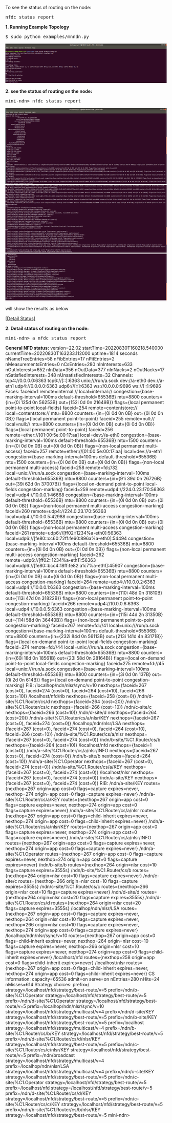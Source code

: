  To see the status of routing on the node:

<pre>
nfdc status report
</pre>

<b>1. Running Example Topology</b>
<pre>
$ sudo python examples/mnndn.py
</pre>
![[alt tag]](https://github.com/syaifulahdan/Mini-NDN-Work/blob/main/Assignment%202:NDNrg-Topology/NDNrg-Image-Node1/NDNrg-Image-NFD-1-Works/running-example%20topology.png)

<b>2. see the status of routing on the node:</b>

<pre>
mini-ndn> nfdc status report
</pre>

![alt tag](https://github.com/syaifulahdan/Mini-NDN-Work/blob/main/Assignment%202:NDNrg-Topology/NDNrg-Image-Node1/NDNrg-Image-NFD-1-Works/nfd-status-node-a-1.png)
![alt tag](https://github.com/syaifulahdan/Mini-NDN-Work/blob/main/Assignment%202:NDNrg-Topology/NDNrg-Image-Node1/NDNrg-Image-NFD-1-Works/nfd-status-node-a-2.png)
![alt tag](https://github.com/syaifulahdan/Mini-NDN-Work/blob/main/Assignment%202:NDNrg-Topology/NDNrg-Image-Node1/NDNrg-Image-NFD-1-Works/nfd-status-node-a-3.png)


will show the results as below

[[Detail Status]](https://github.com/syaifulahdan/Mini-NDN-Work/blob/main/Assignment%202:NDNrg-Topology/NDNrg-Image-Node1/NDNrg-Image-NFD-1-Works/nfd-status-node-a.txt)

<b>2. Detail status of routing on the node:</b>
<pre>
mini-ndn> a nfdc status report
</pre>

<b>General NFD status:</b>
                version=22.02
              startTime=20220830T160218.540000
            currentTime=20220830T163233.112000
                 uptime=1814 seconds
       nNameTreeEntries=58
            nFibEntries=17
            nPitEntries=2
   nMeasurementsEntries=0
             nCsEntries=280
           nInInterests=633
          nOutInterests=652
                nInData=356
               nOutData=377
               nInNacks=2
              nOutNacks=17
    nSatisfiedInterests=348
  nUnsatisfiedInterests=32
Channels:
  tcp4://0.0.0.0:6363
  tcp6://[::]:6363
  unix:///run/a.sock
  dev://a-eth0
  dev://a-eth1
  udp4://0.0.0.0:6363
  udp6://[::]:6363
  ws://0.0.0.0:9696
  ws://[::]:9696
Faces:
  faceid=1 remote=internal:// local=internal:// congestion={base-marking-interval=100ms default-threshold=65536B} mtu=8800 counters={in={0i 125d 0n 56253B} out={152i 0d 0n 21649B}} flags={local permanent point-to-point local-fields}
  faceid=254 remote=contentstore:// local=contentstore:// mtu=8800 counters={in={0i 0d 0n 0B} out={0i 0d 0n 0B}} flags={local permanent point-to-point}
  faceid=255 remote=null:// local=null:// mtu=8800 counters={in={0i 0d 0n 0B} out={0i 0d 0n 0B}} flags={local permanent point-to-point}
  faceid=256 remote=ether://[01:00:5e:00:17:aa] local=dev://a-eth0 congestion={base-marking-interval=100ms default-threshold=65536B} mtu=1500 counters={in={0i 0d 0n 0B} out={0i 0d 0n 0B}} flags={non-local permanent multi-access}
  faceid=257 remote=ether://[01:00:5e:00:17:aa] local=dev://a-eth1 congestion={base-marking-interval=100ms default-threshold=65536B} mtu=1500 counters={in={0i 0d 0n 0B} out={0i 0d 0n 0B}} flags={non-local permanent multi-access}
  faceid=258 remote=fd://32 local=unix:///run/a.sock congestion={base-marking-interval=100ms default-threshold=65536B} mtu=8800 counters={in={91i 39d 0n 26726B} out={39i 62d 0n 37007B}} flags={local on-demand point-to-point local-fields congestion-marking}
  faceid=259 remote=udp4://224.0.23.170:56363 local=udp4://10.0.0.1:46668 congestion={base-marking-interval=100ms default-threshold=65536B} mtu=8800 counters={in={0i 0d 0n 0B} out={0i 0d 0n 0B}} flags={non-local permanent multi-access congestion-marking}
  faceid=260 remote=udp4://224.0.23.170:56363 local=udp4://10.0.0.5:42988 congestion={base-marking-interval=100ms default-threshold=65536B} mtu=8800 counters={in={0i 0d 0n 0B} out={0i 0d 0n 0B}} flags={non-local permanent multi-access congestion-marking}
  faceid=261 remote=udp6://[ff02::1234%a-eth0]:56363 local=udp6://[fe80::cc60:72ff:fe60:896a%a-eth0]:54494 congestion={base-marking-interval=100ms default-threshold=65536B} mtu=8800 counters={in={0i 0d 0n 0B} out={0i 0d 0n 0B}} flags={non-local permanent multi-access congestion-marking}
  faceid=262 remote=udp6://[ff02::1234%a-eth1]:56363 local=udp6://[fe80::bcc4:18ff:fe82:a1c7%a-eth1]:45907 congestion={base-marking-interval=100ms default-threshold=65536B} mtu=8800 counters={in={0i 0d 0n 0B} out={0i 0d 0n 0B}} flags={non-local permanent multi-access congestion-marking}
  faceid=264 remote=udp4://10.0.0.2:6363 local=udp4://10.0.0.1:6363 congestion={base-marking-interval=100ms default-threshold=65536B} mtu=8800 counters={in={110i 48d 0n 31810B} out={113i 47d 0n 31822B}} flags={non-local permanent point-to-point congestion-marking}
  faceid=266 remote=udp4://10.0.0.6:6363 local=udp4://10.0.0.5:6363 congestion={base-marking-interval=100ms default-threshold=65536B} mtu=8800 counters={in={115i 44d 2n 31350B} out={114i 58d 0n 36440B}} flags={non-local permanent point-to-point congestion-marking}
  faceid=267 remote=fd://41 local=unix:///run/a.sock congestion={base-marking-interval=100ms default-threshold=65536B} mtu=8800 counters={in={232i 84d 0n 56113B} out={213i 141d 4n 83171B}} flags={local on-demand point-to-point local-fields congestion-marking}
  faceid=274 remote=fd://44 local=unix:///run/a.sock congestion={base-marking-interval=100ms default-threshold=65536B} mtu=8800 counters={in={60i 18d 0n 18561B} out={23i 58d 0n 28164B}} flags={local on-demand point-to-point local-fields congestion-marking}
  faceid=275 remote=fd://45 local=unix:///run/a.sock congestion={base-marking-interval=100ms default-threshold=65536B} mtu=8800 counters={in={3i 0d 0n 137B} out={0i 2d 0n 614B}} flags={local on-demand point-to-point congestion-marking}
FIB:
  /localhop/ndn/nlsr/sync/v=10 nexthops={faceid=267 (cost=0), faceid=274 (cost=0), faceid=264 (cost=10), faceid=266 (cost=10)}
  /localhost/nfd/rib nexthops={faceid=258 (cost=0)}
  /ndn/d-site/%C1.Router/cs/d nexthops={faceid=264 (cost=20)}
  /ndn/c-site/%C1.Router/cs/c nexthops={faceid=266 (cost=10)}
  /ndn/c-site/c nexthops={faceid=266 (cost=10)}
  /ndn/d-site/d nexthops={faceid=264 (cost=20)}
  /ndn/a-site/%C1.Router/cs/a/nlsr/KEY nexthops={faceid=267 (cost=0), faceid=274 (cost=0)}
  /localhop/ndn/nlsr/LSA nexthops={faceid=267 (cost=0), faceid=274 (cost=0), faceid=264 (cost=10), faceid=266 (cost=10)}
  /ndn/a-site/%C1.Router/cs/a/nlsr nexthops={faceid=267 (cost=0), faceid=274 (cost=0)}
  /ndn/b-site/%C1.Router/cs/b nexthops={faceid=264 (cost=10)}
  /localhost/nfd nexthops={faceid=1 (cost=0)}
  /ndn/a-site/%C1.Router/cs/a/nlsr/INFO nexthops={faceid=267 (cost=0), faceid=274 (cost=0)}
  /ndn/b-site/b nexthops={faceid=264 (cost=10)}
  /ndn/a-site/%C1.Operator nexthops={faceid=267 (cost=0), faceid=274 (cost=0)}
  /ndn/a-site/%C1.Router/cs/a/KEY nexthops={faceid=267 (cost=0), faceid=274 (cost=0)}
  /localhost/nlsr nexthops={faceid=267 (cost=0), faceid=274 (cost=0)}
  /ndn/a-site/KEY nexthops={faceid=267 (cost=0), faceid=274 (cost=0)}
RIB:
  /ndn/a-site/KEY routes={nexthop=267 origin=app cost=0 flags=capture expires=never, nexthop=274 origin=app cost=0 flags=capture expires=never}
  /ndn/a-site/%C1.Router/cs/a/KEY routes={nexthop=267 origin=app cost=0 flags=capture expires=never, nexthop=274 origin=app cost=0 flags=capture expires=never}
  /ndn/a-site/%C1.Router/cs/a/nlsr routes={nexthop=267 origin=app cost=0 flags=child-inherit expires=never, nexthop=274 origin=app cost=0 flags=child-inherit expires=never}
  /ndn/a-site/%C1.Router/cs/a/nlsr/KEY routes={nexthop=267 origin=app cost=0 flags=capture expires=never, nexthop=274 origin=app cost=0 flags=capture expires=never}
  /ndn/a-site/%C1.Router/cs/a/nlsr/INFO routes={nexthop=267 origin=app cost=0 flags=capture expires=never, nexthop=274 origin=app cost=0 flags=capture expires=never}
  /ndn/a-site/%C1.Operator routes={nexthop=267 origin=app cost=0 flags=capture expires=never, nexthop=274 origin=app cost=0 flags=capture expires=never}
  /ndn/b-site/b routes={nexthop=264 origin=nlsr cost=10 flags=capture expires=3555s}
  /ndn/b-site/%C1.Router/cs/b routes={nexthop=264 origin=nlsr cost=10 flags=capture expires=never}
  /ndn/c-site/c routes={nexthop=266 origin=nlsr cost=10 flags=capture expires=3555s}
  /ndn/c-site/%C1.Router/cs/c routes={nexthop=266 origin=nlsr cost=10 flags=capture expires=never}
  /ndn/d-site/d routes={nexthop=264 origin=nlsr cost=20 flags=capture expires=3555s}
  /ndn/d-site/%C1.Router/cs/d routes={nexthop=264 origin=nlsr cost=20 flags=capture expires=3555s}
  /localhop/ndn/nlsr/LSA routes={nexthop=267 origin=app cost=0 flags=capture expires=never, nexthop=264 origin=nlsr cost=10 flags=capture expires=never, nexthop=266 origin=nlsr cost=10 flags=capture expires=never, nexthop=274 origin=app cost=0 flags=capture expires=never}
  /localhop/ndn/nlsr/sync/v=10 routes={nexthop=267 origin=app cost=0 flags=child-inherit expires=never, nexthop=264 origin=nlsr cost=10 flags=capture expires=never, nexthop=266 origin=nlsr cost=10 flags=capture expires=never, nexthop=274 origin=app cost=0 flags=child-inherit expires=never}
  /localhost/nfd routes={nexthop=258 origin=app cost=0 flags=child-inherit expires=never}
  /localhost/nlsr routes={nexthop=267 origin=app cost=0 flags=child-inherit expires=never, nexthop=274 origin=app cost=0 flags=child-inherit expires=never}
CS information:
  capacity=65536
     admit=on
     serve=on
  nEntries=280
     nHits=24
   nMisses=614
Strategy choices:
  prefix=/ strategy=/localhost/nfd/strategy/best-route/v=5
  prefix=/ndn/b-site/%C1.Operator strategy=/localhost/nfd/strategy/best-route/v=5
  prefix=/ndn/d-site/%C1.Operator strategy=/localhost/nfd/strategy/best-route/v=5
  prefix=/localhop/ndn/nlsr/sync/v=10 strategy=/localhost/nfd/strategy/multicast/v=4
  prefix=/ndn/d-site/KEY strategy=/localhost/nfd/strategy/best-route/v=5
  prefix=/ndn/b-site/KEY strategy=/localhost/nfd/strategy/best-route/v=5
  prefix=/localhost strategy=/localhost/nfd/strategy/multicast/v=4
  prefix=/ndn/b-site/%C1.Router/cs/b/KEY strategy=/localhost/nfd/strategy/best-route/v=5
  prefix=/ndn/d-site/%C1.Router/cs/d/nlsr/KEY strategy=/localhost/nfd/strategy/best-route/v=5
  prefix=/ndn/c-site/%C1.Router/cs/c/nlsr/KEY strategy=/localhost/nfd/strategy/best-route/v=5
  prefix=/ndn/broadcast strategy=/localhost/nfd/strategy/multicast/v=4
  prefix=/localhop/ndn/nlsr/LSA strategy=/localhost/nfd/strategy/multicast/v=4
  prefix=/ndn/c-site/KEY strategy=/localhost/nfd/strategy/best-route/v=5
  prefix=/ndn/c-site/%C1.Operator strategy=/localhost/nfd/strategy/best-route/v=5
  prefix=/localhost/nfd strategy=/localhost/nfd/strategy/best-route/v=5
  prefix=/ndn/d-site/%C1.Router/cs/d/KEY strategy=/localhost/nfd/strategy/best-route/v=5
  prefix=/ndn/c-site/%C1.Router/cs/c/KEY strategy=/localhost/nfd/strategy/best-route/v=5
  prefix=/ndn/b-site/%C1.Router/cs/b/nlsr/KEY strategy=/localhost/nfd/strategy/best-route/v=5
mini-ndn> 

